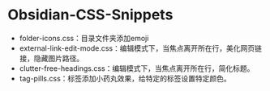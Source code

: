 # Obsidian-CSS-Snippets

- folder-icons.css：目录文件夹添加emoji
- external-link-edit-mode.css：编辑模式下，当焦点离开所在行，美化网页链接，隐藏图片路径。
- clutter-free-headings.css：编辑模式下，当焦点离开所在行，简化标题。
- tag-pills.css：标签添加小药丸效果，给特定的标签设置特定颜色。
